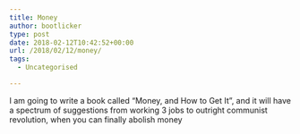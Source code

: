 ```yaml
---
title: Money
author: bootlicker
type: post
date: 2018-02-12T10:42:52+00:00
url: /2018/02/12/money/
tags:
  - Uncategorised

---
```

I am going to write a book called &#8220;Money, and How to Get It&#8221;, and it will have a spectrum of suggestions from working 3 jobs to outright communist revolution, when you can finally abolish money
